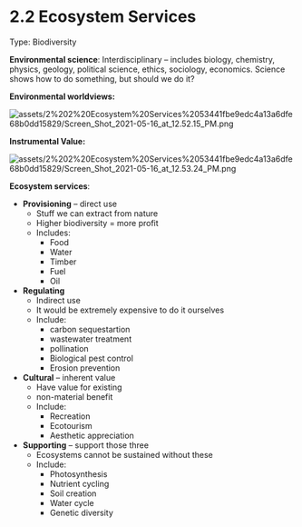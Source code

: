 # 2.2 Ecosystem Services

Type: Biodiversity

**Environmental science**: Interdisciplinary – includes biology, chemistry, physics, geology, political science, ethics, sociology, economics. Science shows how to do something, but should we do it?

**Environmental worldviews:**

![assets/2%202%20Ecosystem%20Services%2053441fbe9edc4a13a6dfe68b0dd15829/Screen_Shot_2021-05-16_at_12.52.15_PM.png](Screen_Shot_2021-05-16_at_12.52.15_PM.png)

**Instrumental Value:**

![assets/2%202%20Ecosystem%20Services%2053441fbe9edc4a13a6dfe68b0dd15829/Screen_Shot_2021-05-16_at_12.53.24_PM.png](Screen_Shot_2021-05-16_at_12.53.24_PM.png)

**Ecosystem services**:

- **Provisioning** – direct use
    - Stuff we can extract from nature
    - Higher biodiversity = more profit
    - Includes:
        - Food
        - Water
        - Timber
        - Fuel
        - Oil
- **Regulating**
    - Indirect use
    - It would be extremely expensive to do it ourselves
    - Include:
        - carbon sequestartion
        - wastewater treatment
        - pollination
        - Biological pest control
        - Erosion prevention
- **Cultural** – inherent value
    - Have value for existing
    - non-material benefit
    - Include:
        - Recreation
        - Ecotourism
        - Aesthetic appreciation
- **Supporting** – support those three
    - Ecosystems cannot be sustained without these
    - Include:
        - Photosynthesis
        - Nutrient cycling
        - Soil creation
        - Water cycle
        - Genetic diversity